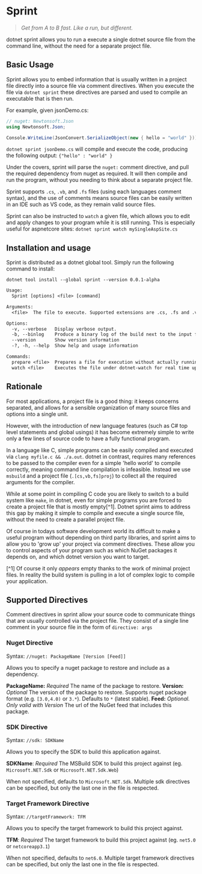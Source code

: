 # Sprint

>_Get from A to B fast. Like a run, but different._

dotnet sprint allows you to run a execute a single dotnet source file from the command line, without the need for a separate project file.

## Basic Usage

Sprint allows you to embed information that is usually written in a project file directly into a source file via comment directives. When you execute the file via `dotnet sprint` these directives are parsed and used to compile an executable that is then run.

For example, given jsonDemo.cs:

```cs
// nuget: Newtonsoft.Json
using Newtonsoft.Json;

Console.WriteLine(JsonConvert.SerializeObject(new { hello = "world" }));
```

`dotnet sprint jsonDemo.cs` will compile and execute the code, producing the following output: `{"hello" : "world" }`

Under the covers, sprint will parse the `nuget:` comment directive, and pull the required dependency from nuget as required. It will then compile and run the program, without you needing to think about a separate project file.

Sprint supports `.cs`, `.vb`, and `.fs` files (using each languages comment syntax), and the use of comments means source files can be easily written in an IDE such as VS code, as they remain valid source files. 

Sprint can also be instructed to `watch` a given file, which allows you to edit and apply changes to your program while it is still running. This is especially useful for aspnetcore sites: `dotnet sprint watch mySingleAspSite.cs`

## Installation and usage

Sprint is distributed as a dotnet global tool. Simply run the following command to install:

```text
dotnet tool install --global sprint --version 0.0.1-alpha
```

```txt
Usage:
  Sprint [options] <file> [command]

Arguments:
  <file>  The file to execute. Supported extensions are .cs, .fs and .vb

Options:
  -v, --verbose   Display verbose output.
  -b, --binlog    Produce a binary log of the build next to the input file. Useful for debugging.
  --version       Show version information
  -?, -h, --help  Show help and usage information

Commands:
  prepare <file>  Prepares a file for execution without actually running it.
  watch <file>    Executes the file under dotnet-watch for real time updates.
```

## Rationale

For most applications, a project file is a good thing: it keeps concerns separated, and allows for a sensible organization of many source files and options into a single unit. 

However, with the introduction of new language features (such as C# top level statements and global usings) it has become extremely simple to write only a few lines of source code to have a fully functional program.

In a language like C, simple programs can be easily compiled and executed via `clang myfile.c && ./a.out`. dotnet in contrast, requires many references to be passed to the compiler even for a simple 'hello world' to compile correctly, meaning command line compilation is infeasible. Instead we use `msbuild` and a project file (`.[cs,vb,fs]proj`) to collect all the required arguments for the compiler.

While at some point in compiling C code you are likely to switch to a build system like `make`, in dotnet, even for simple programs you are forced to create a project file that is mostly empty[^1]. Dotnet sprint aims to address this gap by making it simple to compile and execute a single source file, without the need to create a parallel project file.

Of course in todays software development world its difficult to make a useful program without depending on third party libraries, and sprint aims to allow you to 'grow up' your project via comment directives. These allow you to control aspects of your program such as which NuGet packages it depends on, and which dotnet version you want to target.

[^1] Of course it only _appears_ empty thanks to the work of minimal project files. In reality the build system is pulling in a lot of complex logic to compile your application.

## Supported Directives

Comment directives in sprint allow your source code to communicate things that are usually controlled via the project file. They consist of a single line comment in your source file in the form of `directive: args`

### Nuget Directive

Syntax: `//nuget: PackageName [Version [Feed]]`

Allows you to specify a nuget package to restore and include as a dependency.

**PackageName:** _Required_ The name of the package to restore.
**Version:**  _Optional_ The version of the package to restore. Supports nuget package format (e.g. `[3.0,4.0)` or `3.*`). Defaults to `*` (latest stable).
**Feed:** _Optional. Only valid with Version_ The url of the NuGet feed that includes this package.

### SDK Directive

Syntax: `//sdk: SDKName`

Allows you to specify the SDK to build this application against.

**SDKName**: _Required_ The MSBuild SDK to build this project against (eg. `Microsoft.NET.Sdk` or `Microsoft.NET.Sdk.Web`)

When not specified, defaults to `Microsoft.NET.Sdk`. Multiple sdk directives can be specified, but only the last one in the file is respected.

### Target Framework Directive

Syntax: `//targetFramework: TFM`

Allows you to specify the target framework to build this project against. 

**TFM**: _Required_ The target framework to build this project against (eg. `net5.0` or `netcoreapp3.1`)

When not specified, defaults to `net6.0`. Multiple target framework directives can be specified, but only the last one in the file is respected.